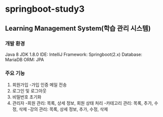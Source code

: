 # springboot-study3
Learning Management System(학습 관리 시스템)
---
### 개발 환경
Java 8
JDK 1.8.0
IDE: IntelliJ
Framework: Springboot(2.x)
Database: MariaDB
ORM: JPA


### 주요 기능
1. 회원가입
-가입 인증 메일 전송
2. 로그인 및 로그아웃
3. 비밀번호 초기화
4. 관리자
-회원 관리: 목록, 상세 정보, 회원 상태 처리
-카테고리 관리: 목록, 추가, 수정, 삭제
-강의 관리: 목록, 상세 정보, 추가, 수정, 삭제
